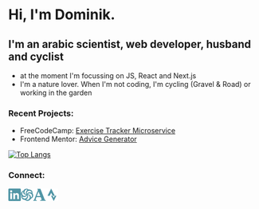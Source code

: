 # Hi, I'm Dominik.

## I'm an arabic scientist, web developer, husband and cyclist
- at the moment I'm focussing on JS, React and Next.js
- I'm a nature lover. When I'm not coding, I'm cycling (Gravel & Road) or working in the garden

### Recent Projects:
- FreeCodeCamp: [Exercise Tracker Microservice](https://exercise-tracker.dmnk28.repl.co/)
- Frontend Mentor: [Advice Generator](https://dmnk28.github.io/advices/)

[![Top Langs](https://github-readme-stats.vercel.app/api/top-langs/?username=Dmnk28&layout=compact)](https://github.com/anuraghazra/github-readme-stats)


### Connect:
<a href="https://www.linkedin.com/in/dominikoesterle/" target="_blank" alt="linkedin-account"> <img align="left" alt="linkedin-account" width="25px" src="./icons/linkedin.svg"/> </a>

<a href="https://www.codewars.com/users/Dmnk28" target="_blank"><img align="left" alt="codewars-account" width="25px" src="./icons/codewars.svg"/></a>

<a href="https://uni-jena.academia.edu/DominikOesterle" target="_blank"><img align="left" alt="academia-account" width="25px" src="./icons/academia.svg"/></a>

<a href="https://www.strava.com/athletes/31359572" target="_blank"><img align="left" alt="strava-account" width="25px" src="./icons/strava.svg"/></a>
</br>
